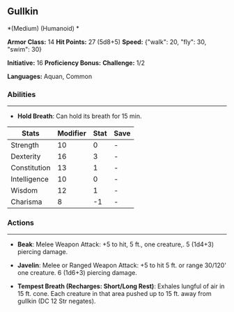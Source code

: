 ## Gullkin
*(Medium) (Humanoid) *

**Armor Class:** 14
**Hit Points:** 27 (5d8+5)
**Speed:** {"walk": 20, "fly": 30, "swim": 30}

**Initiative:** 16
**Proficiency Bonus:**
**Challenge:** 1/2

**Languages:** Aquan, Common

### Abilities
 --- 
- **Hold Breath**: Can hold its breath for 15 min.



| Stats | Modifier | Stat | Save
| ---- | ---- | ---- | ---- |
| Strength | 10 | 0 | - |
| Dexterity | 16 | 3 | - |
| Constitution | 13 | 1 | - |
| Intelligence | 10 | 0 | - |
| Wisdom | 12 | 1 | - |
| Charisma | 8 | -1 | - |

### Actions
 --- 
- **Beak**: Melee Weapon Attack: +5 to hit, 5 ft., one creature,. 5 (1d4+3) piercing damage.

- **Javelin**: Melee or Ranged Weapon Attack: +5 to hit 5 ft. or range 30/120' one creature. 6 (1d6+3) piercing damage.

- **Tempest Breath (Recharges: Short/Long Rest)**: Exhales lungful of air in 15 ft. cone. Each creature in that area pushed up to 15 ft. away from gullkin (DC 12 Str negates).

